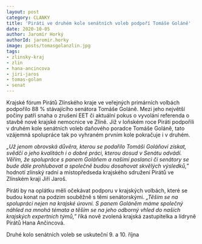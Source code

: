 ```yaml
---
layout: post
category: CLANKY
title: 'Piráti ve druhém kole senátních voleb podpoří Tomáše Goláně'
date: 2020-10-05
author: Jaromír Horký
authorId: jaromir.horky
image: posts/tomasgolanzlin.jpg
tags: 
- zlinsky-kraj
- zlin
- hana-ancincova
- jiri-jaros
- tomas-golan
- senat
---
```

Krajské fórum Pirátů Zlínského kraje ve veřejných primárních volbách podpořilo 88 %  stávajícího senátora Tomáše Goláně. Mezi jeho největší počiny patří snaha o zrušení EET či aktuální pokus o vyvolání referenda o stavbě nové krajské nemocnice ve Zlíně. Již v loňském roce Piráti podpořili v druhém kole senátních voleb daňového poradce Tomáše Goláně, tato vzájemná spolupráce tak po vyhraném prvním kole pokračuje i v druhém.

*„Už jenom obrovská důvěra, kterou se podařilo Tomáši Goláňovi získat, svědčí o jeho kvalitách i o dobré práci, kterou dosud v Senátu odvádí. Věřím, že spolupráce s panem Goláňem a našimi poslanci či senátory se bude dále prohlubovat a společně budou dosahovat skvělých výsledků,”* hodnotí zlínský radní a místopředseda krajského sdružení Pirátů ve Zlínském kraji Jiří Jaroš.

Piráti by na oplátku měli očekávat podporu v krajských volbách, které se budou konat na podzim souběžně s těmi senátorskými. *„Těším se na spolupráci nejen  na krajské úrovni. S panem Goláněm máme společný náhled na mnohá témata a těším se na jeho odborný vhled do našich krajských expertních týmů,”* říká nově zvolená krajská zastupitelka a lídryně Pirátů Hana Ančincová.

Druhé kolo senátních voleb se uskuteční 9. a 10. října
